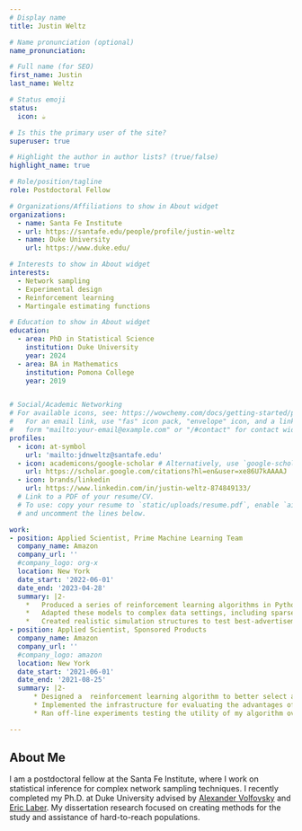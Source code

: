 ```yaml
---
# Display name
title: Justin Weltz

# Name pronunciation (optional)
name_pronunciation:

# Full name (for SEO)
first_name: Justin
last_name: Weltz

# Status emoji
status:
  icon: ☕️

# Is this the primary user of the site?
superuser: true

# Highlight the author in author lists? (true/false)
highlight_name: true

# Role/position/tagline
role: Postdoctoral Fellow

# Organizations/Affiliations to show in About widget
organizations:
  - name: Santa Fe Institute
  - url: https://santafe.edu/people/profile/justin-weltz
  - name: Duke University
    url: https://www.duke.edu/

# Interests to show in About widget
interests:
  - Network sampling
  - Experimental design
  - Reinforcement learning
  - Martingale estimating functions

# Education to show in About widget
education:
  - area: PhD in Statistical Science
    institution: Duke University
    year: 2024
  - area: BA in Mathematics
    institution: Pomona College
    year: 2019


# Social/Academic Networking
# For available icons, see: https://wowchemy.com/docs/getting-started/page-builder/#icons
#   For an email link, use "fas" icon pack, "envelope" icon, and a link in the
#   form "mailto:your-email@example.com" or "/#contact" for contact widget.
profiles:
  - icon: at-symbol
    url: 'mailto:jdnweltz@santafe.edu'
  - icon: academicons/google-scholar # Alternatively, use `google-scholar` icon from `ai` icon pack
    url: https://scholar.google.com/citations?hl=en&user=xe86U7kAAAAJ
  - icon: brands/linkedin
    url: https://www.linkedin.com/in/justin-weltz-874849133/
  # Link to a PDF of your resume/CV.
  # To use: copy your resume to `static/uploads/resume.pdf`, enable `ai` icons in `params.yaml`,
  # and uncomment the lines below.

work:
- position: Applied Scientist, Prime Machine Learning Team
  company_name: Amazon
  company_url: ''
  #company_logo: org-x
  location: New York
  date_start: '2022-06-01'
  date_end: '2023-04-28'
  summary: |2-
    *	Produced a series of reinforcement learning algorithms in Python to efficiently identify the optimal characteristics of prime membership advertisements through strategic sequential testing
    *	Adapted these models to complex data settings, including sparse signals and heteroskedastic noise
    *	Created realistic simulation structures to test best-advertisement identification algorithms (“best-arm identification” in the multi-armed bandit literature) against A/B testing and other competitors in high-dimensional data contexts
- position: Applied Scientist, Sponsored Products
  company_name: Amazon
  company_url: ''
  #company_logo: amazon
  location: New York
  date_start: '2021-06-01'
  date_end: '2021-08-25'
  summary: |2-
      * Designed a  reinforcement learning algorithm to better select advertisements sourced by a variety of machine learning algorithms using query features and partially observed customer behavior signals
      * Implemented the infrastructure for evaluating the advantages of modifications to advertisement sourcing algorithms on downstream outcomes in Spark
      * Ran off-line experiments testing the utility of my algorithm over a week of Amazon search query traffic and found that it was consistently capturing more than 3% of the high-quality ads missed by the current method

---
```


## About Me

I am a postdoctoral fellow at the Santa Fe Institute, where I work on statistical inference for complex network sampling techniques. I recently completed my Ph.D. at Duke University advised by [Alexander Volfovsky](https://volfovsky.github.io/) and [Eric Laber](https://www.laber-labs.com/). My dissertation research focused on creating methods for the study and assistance of hard-to-reach populations.